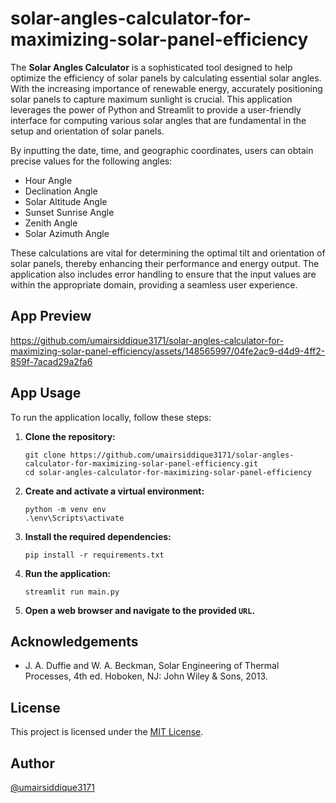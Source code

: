 # solar-angles-calculator-for-maximizing-solar-panel-efficiency

The **Solar Angles Calculator** is a sophisticated tool designed to help optimize the efficiency of solar panels by calculating essential solar angles. With the increasing importance of renewable energy, accurately positioning solar panels to capture maximum sunlight is crucial. This application leverages the power of Python and Streamlit to provide a user-friendly interface for computing various solar angles that are fundamental in the setup and orientation of solar panels.

By inputting the date, time, and geographic coordinates, users can obtain precise values for the following angles:
- Hour Angle
- Declination Angle
- Solar Altitude Angle
- Sunset Sunrise Angle
- Zenith Angle
- Solar Azimuth Angle

These calculations are vital for determining the optimal tilt and orientation of solar panels, thereby enhancing their performance and energy output. The application also includes error handling to ensure that the input values are within the appropriate domain, providing a seamless user experience.

## App Preview
https://github.com/umairsiddique3171/solar-angles-calculator-for-maximizing-solar-panel-efficiency/assets/148565997/04fe2ac9-d4d9-4ff2-859f-7acad29a2fa6

## App Usage
To run the application locally, follow these steps:

1. **Clone the repository:**
   ```
   git clone https://github.com/umairsiddique3171/solar-angles-calculator-for-maximizing-solar-panel-efficiency.git
   cd solar-angles-calculator-for-maximizing-solar-panel-efficiency
   ```
2. **Create and activate a virtual environment:**
   ```
   python -m venv env
   .\env\Scripts\activate
   ```
3. **Install the required dependencies:**

   ```
   pip install -r requirements.txt
   ```
4. **Run the application:**
   ```
   streamlit run main.py
   ```
5. **Open a web browser and navigate to the provided ``URL``.**

## Acknowledgements
- J. A. Duffie and W. A. Beckman, Solar Engineering of Thermal Processes, 4th ed. Hoboken, NJ: John Wiley & Sons, 2013.
## License

This project is licensed under the [MIT License](https://github.com/umairsiddique3171/solar-angles-calculator-for-maximizing-solar-panel-efficiency/blob/main/LICENSE).

## Author 
[@umairsiddique3171](https://github.com/umairsiddique3171)
